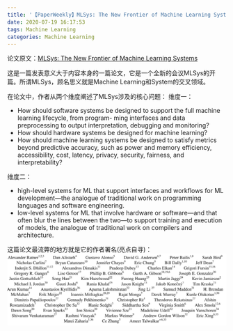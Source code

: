 ```yaml
---
title: '【PaperWeekly】MLSys: The New Frontier of Machine Learning Systems Alexander'
date: 2020-07-19 16:17:53
tags: Machine Learning
categories: Machine Learning
---
```

论文原文：[MLSys: The New Frontier of Machine Learning Systems](https://arxiv.org/abs/1904.03257)

这是一篇发表意义大于内容本身的一篇论文，它是一个全新的会议MLSys的开篇。所谓MLSys，顾名思义就是Machine Learning和System的交叉领域。

在论文中，作者从两个维度阐述了MLSys涉及的核心问题：
维度一：
* How should software systems be designed to support the full machine learning lifecycle, from program- ming interfaces and data preprocessing to output interpretation, debugging and monitoring?
* How should hardware systems be designed for machine learning? 
* How should machine learning systems be designed to satisfy metrics beyond predictive accuracy, such as
power and memory efficiency, accessibility, cost, latency, privacy, security, fairness, and interpretability?

维度二：
* high-level systems for ML that support interfaces and
workflows for ML development—the analogue of traditional work on programming languages and software
engineering.
* low-level systems for ML that involve hardware or software—and that often blur the lines
between the two—to support training and execution of models, the analogue of traditional work on compilers and
architecture.

这篇论文最流弊的地方就是它的作者署名(亮点自寻)：
![mlsys-authors](/images/mlsys-authors.png)
